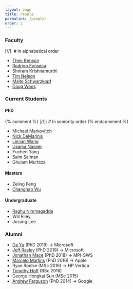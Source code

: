 ```yaml
---
layout: page
title: People
permalink: /people/
order: 2
---
```


### Faculty
[//]: # In alphabetical order
 - [Theo Benson](https://cs.brown.edu/~tab)
 - [Rodrigo Fonseca](https://cs.brown.edu/~rfonseca)
 - [Shriram Krishnamurthi](https://cs.brown.edu/~sk)
 - [Tim Nelson](https://cs.brown.edu/~tn)
 - [Malte Schwarzkopf](https://cs.brown.edu/~malte)
 - [Doug Woos](http://www.dougwoos.com/)

### Current Students
#### PhD
{% comment %}
[//]: # In seniority order
{% endcomment %}
 - [Michael Markovitch](https://cs.brown.edu/people/mmarkovi/)
 - [Nick DeMarinis](https://cs.brown.edu/~ndemarin)
 - [Linnan Wang](https://linnanwang.github.io/)
 - [Usama Naseer](https://cs.brown.edu/~unaseer)
 - Yuchen Yang
 - Saim Salman
 - Ghulam Murtaza

#### Masters
 - Zeling Feng
 - [Changhao Wu](https://gordonwucn.github.io)

#### Undergraduate
 - [Raghu Nimmagadda](https://github.com/KaushikRaghuNimmagadda)
 - Will Riley
 - Jusung Lee

### Alumni
 - [Da Yu](http://cs.brown.edu/~dyu/) (PhD 2019) → Microsoft
 - [Jeff Rasley](http://cs.brown.edu/~jeffra/) (PhD 2019) → Microsoft
 - [Jonathan Mace](https://people.mpi-sws.org/~jcmace) (PhD 2018) → MPI-SWS
 - [Marcelo Martins](http://cs.brown.edu/people/martins/) (PhD 2016) → Apple
 - Ryan Roelke (MSc 2016) → HP Vertica
 - [Timothy Hoff](https://www.linkedin.com/in/timothy-hoff-3b023041) (BSc 2016)
 - [George Hongkai Sun](https://www.monkeyhouse.info/) (MSc 2015)
 - [Andrew Ferguson](http://cs.brown.edu/~adf/) (PhD 2014) → Google
